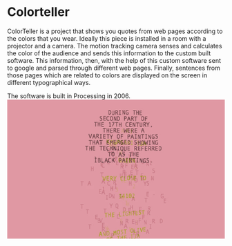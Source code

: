Colorteller
===========
ColorTeller is a project that shows you quotes from web pages according to the
colors that you wear. Ideally this piece is installed in a room with a projector
and a camera. The motion tracking camera senses and calculates the color of the
audience and sends this information to the custom built software. This
information, then, with the help of this custom software sent to google and
parsed through different web pages. Finally, sentences from those pages which
are related to colors are displayed on the screen in different typographical
ways.

The software is built in Processing in 2006. 
![screenshot](colorteller1.jpg)
